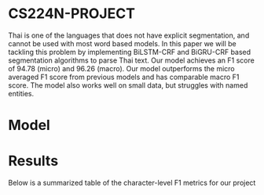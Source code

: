 # CS224N-PROJECT
Thai is one of the languages that does not have explicit segmentation, and cannot be used with most word based models. In this paper we will be tackling this problem by implementing BiLSTM-CRF and BiGRU-CRF based segmentation algorithms to parse Thai text. Our model achieves an F1 score of 94.78 (micro) and 96.26 (macro). Our model outperforms the micro averaged F1 score from previous models and has comparable macro F1 score. The model also works well on small data, but struggles with named entities.

# Model

# Results
Below is a summarized table of the character-level F1 metrics for our project
